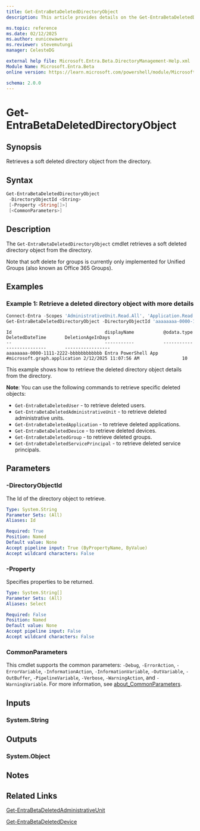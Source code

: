```yaml
---
title: Get-EntraBetaDeletedDirectoryObject
description: This article provides details on the Get-EntraBetaDeletedDirectoryObject command.

ms.topic: reference
ms.date: 02/12/2025
ms.author: eunicewaweru
ms.reviewer: stevemutungi
manager: CelesteDG

external help file: Microsoft.Entra.Beta.DirectoryManagement-Help.xml
Module Name: Microsoft.Entra.Beta
online version: https://learn.microsoft.com/powershell/module/Microsoft.Entra.Beta/Get-EntraBetaDeletedDirectoryObject

schema: 2.0.0
---
```


# Get-EntraBetaDeletedDirectoryObject

## Synopsis

Retrieves a soft deleted directory object from the directory.

## Syntax

```powershell
Get-EntraBetaDeletedDirectoryObject
 -DirectoryObjectId <String>
 [-Property <String[]>]
 [<CommonParameters>]
```

## Description

The `Get-EntraBetaDeletedDirectoryObject` cmdlet retrieves a soft deleted directory object from the directory.

Note that soft delete for groups is currently only implemented for Unified Groups (also known as
Office 365 Groups).

## Examples

### Example 1: Retrieve a deleted directory object with more details

```powershell
Connect-Entra -Scopes 'AdministrativeUnit.Read.All', 'Application.Read.All','Group.Read.All','User.Read.All'
Get-EntraBetaDeletedDirectoryObject -DirectoryObjectId 'aaaaaaaa-0000-1111-2222-bbbbbbbbbbbb' | Format-Table -Property Id, displayName, '@odata.type', DeletedDateTime, DeletionAgeInDays -AutoSize
```

```Output
Id                                   displayName           @odata.type                  DeletedDateTime       DeletionAgeInDays
--                                   -----------           -----------                  ---------------       -----------------
aaaaaaaa-0000-1111-2222-bbbbbbbbbbbb Entra PowerShell App #microsoft.graph.application 2/12/2025 11:07:56 AM                10
```

This example shows how to retrieve the deleted directory object details from the directory.

**Note**: You can use the following commands to retrieve specific deleted objects:

- `Get-EntraBetaDeletedUser` - to retrieve deleted users.
- `Get-EntraBetaDeletedAdministrativeUnit` - to retrieve deleted administrative units.
- `Get-EntraBetaDeletedApplication` - to retrieve deleted applications.
- `Get-EntraBetaDeletedDevice` - to retrieve deleted devices.
- `Get-EntraBetaDeletedGroup` - to retrieve deleted groups.
- `Get-EntraBetaDeletedServicePrincipal` - to retrieve deleted service principals.

## Parameters

### -DirectoryObjectId

The Id of the directory object to retrieve.

```yaml
Type: System.String
Parameter Sets: (All)
Aliases: Id

Required: True
Position: Named
Default value: None
Accept pipeline input: True (ByPropertyName, ByValue)
Accept wildcard characters: False
```

### -Property

Specifies properties to be returned.

```yaml
Type: System.String[]
Parameter Sets: (All)
Aliases: Select

Required: False
Position: Named
Default value: None
Accept pipeline input: False
Accept wildcard characters: False
```

### CommonParameters

This cmdlet supports the common parameters: `-Debug`, `-ErrorAction`, `-ErrorVariable`, `-InformationAction`, `-InformationVariable`, `-OutVariable`, `-OutBuffer`, `-PipelineVariable`, `-Verbose`, `-WarningAction`, and `-WarningVariable`. For more information, see [about_CommonParameters](https://go.microsoft.com/fwlink/?LinkID=113216).

## Inputs

### System.String

## Outputs

### System.Object

## Notes

## Related Links

[Get-EntraBetaDeletedAdministrativeUnit](Get-EntraBetaDeletedAdministrativeUnit.md)

[Get-EntraBetaDeletedDevice](Get-EntraBetaDeletedDevice.md)
